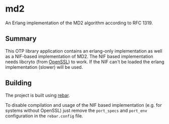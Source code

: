 md2
===

An Erlang implementation of the MD2 algorithm according to RFC 1319.

Summary
-------

This OTP library application contains an erlang-only implementation as
well as a NIF-based implementation of MD2. The NIF based implementation
needs libcryto (from [OpenSSL](http://www.openssl.org/)) to work. If
the NIF can't be loaded the erlang implementation (slower) will be used.

Building
--------

The project is built using [rebar](https://github.com/basho/rebar).

To disable compilation and usage of the NIF based implementation (e.g.
for systems without OpenSSL) just remove the `port_specs` and `port_env`
configuration in the `rebar.config` file.
